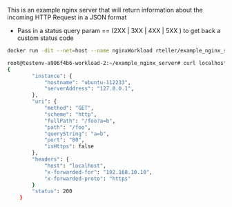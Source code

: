 This is an example nginx server that will return information about the incoming HTTP Request in a JSON format
- Pass in a status query param == (2XX | 3XX | 4XX | 5XX ) to get back a custom status code

```bash
docker run -dit --net=host --name nginxWorkload rteller/example_nginx_server
```

```bash
root@testenv-a986f4b6-workload-2:~/example_nginx_server# curl localhost
{
        "instance": {
            "hostname": "ubuntu-112233",
            "serverAddress": "127.0.0.1",
        },
        "uri": {
            "method": "GET",
            "scheme": "http",
            "fullPath": "/foo?a=b",
            "path": "/foo",
            "queryString": "a=b",
            "port": "80",
            "isHttps": false
        },
        "headers": {
            "host": "localhost",
            "x-forwarded-for": "192.168.10.10",
            "x-forwarded-proto": "https"
        }
        "status": 200
    }
```
